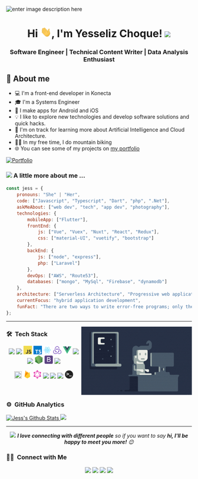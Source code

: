 
![enter image description here](https://drive.google.com/uc?export=view&id=1P-3vmupFcfY9I4YiSdIWc8f4P4NONAMP)
<h1 align="center">Hi <img src="https://raw.githubusercontent.com/ABSphreak/ABSphreak/master/gifs/Hi.gif" width="30px">, I'm Yesseliz Choque! <img src="https://media.giphy.com/media/mGcNjsfWAjY5AEZNw6/giphy.gif" width="50"></h1>
<h3 align="center">Software Engineer | Technical Content Writer | Data Analysis Enthusiast</h3>


## 📖 About me

* 💻 I'm a front-end developer in Konecta
* 🎓 I'm a Systems Engineer 
* 📱 I make apps for Android and iOS
*  💡 I like to explore new technologies and develop software solutions and quick hacks.
* 🌱  I'm on track for learning more about Artificial Intelligence and Cloud Architecture.
* 🚴‍♀️ In my free time, I do mountain biking
* 🌐 You can see some of my projects on [my portfolio](https://yesselizcb.netlify.app/)

<p align="left">
  <a href="https://yesselizcb.netlify.app/"><img alt="Portfolio" title="Portfolio" src="https://img.shields.io/badge/-Portfolio-000000?style=for-the-badge&logo=koding&logoColor=white"/></a>
   
</p>

### <img src="https://media.giphy.com/media/VgCDAzcKvsR6OM0uWg/giphy.gif" width="50"> A little more about me ...

```javascript
const jess = {
    pronouns: "She" | "Her",
    code: ["Javascript", "Typescript", "Dart", "php", ".Net"],
    askMeAbout: ["web dev", "tech", "app dev", "photography"],
    technologies: {
        mobileApp: ["Flutter"],
        frontEnd: {
            js: ["Vue", "Vuex", "Nuxt", "React", "Redux"],
            css: ["material-UI", "vuetify", "bootstrap"]
        },
        backEnd: {
            js: ["node", "express"],
            php: ["Laravel"]
        },
        devOps: ["AWS", "Route53"],
        databases: ["mongo", "MySql", "Firebase", "dynamodb"]
    },
    architecture: ["Serverless Architecture", "Progressive web applications", "Single page applications"],
    currentFocus: "hybrid application development",
    funFact: "There are two ways to write error-free programs; only the third one works"
};
```
----
<img alt="Night Coding" src="https://raw.githubusercontent.com/AVS1508/AVS1508/master/assets/Night-Coding.gif" align="right"/>


### 🛠 &nbsp;Tech Stack
<p align="center">
<code><img height="23" src="https://www.vectorlogo.zone/logos/flutterio/flutterio-icon.svg"></code>
<code><img height="23" src="https://www.vectorlogo.zone/logos/dartlang/dartlang-icon.svg"></code>
<code><img height="23" src="https://raw.githubusercontent.com/github/explore/80688e429a7d4ef2fca1e82350fe8e3517d3494d/topics/javascript/javascript.png"></code>
<code><img height="23" src="https://raw.githubusercontent.com/github/explore/80688e429a7d4ef2fca1e82350fe8e3517d3494d/topics/typescript/typescript.png"></code>
<code><img height="23" src="https://raw.githubusercontent.com/github/explore/80688e429a7d4ef2fca1e82350fe8e3517d3494d/topics/react/react.png"></code>
<code><img height="23" src="https://raw.githubusercontent.com/github/explore/80688e429a7d4ef2fca1e82350fe8e3517d3494d/topics/redux/redux.png"></code>
<code><img height="23" src="https://raw.githubusercontent.com/github/explore/80688e429a7d4ef2fca1e82350fe8e3517d3494d/topics/vue/vue.png"></code>
<code><img height="23" src="https://bestofjs.org/logos/vuetify.svg"></code>
<code><img height="23" src="https://www.vectorlogo.zone/logos/nuxtjs/nuxtjs-icon.svg"></code>
<code><img height="23" src="https://raw.githubusercontent.com/github/explore/80688e429a7d4ef2fca1e82350fe8e3517d3494d/topics/nodejs/nodejs.png"></code>
<code><img height="23" src="https://raw.githubusercontent.com/devicons/devicon/master/icons/bootstrap/bootstrap-plain.svg"></code>
<code><img height="23" src="https://www.vectorlogo.zone/logos/figma/figma-icon.svg"></code>

</p>
<p align="center">
<code><code><img height="20" width="20" src="https://www.vectorlogo.zone/logos/mongodb/mongodb-icon.svg"></code></code>
<code><img height="23" src="https://raw.githubusercontent.com/github/explore/80688e429a7d4ef2fca1e82350fe8e3517d3494d/topics/firebase/firebase.png"></code>
<code><img height="23" src="https://raw.githubusercontent.com/github/explore/80688e429a7d4ef2fca1e82350fe8e3517d3494d/topics/graphql/graphql.png"></code>
<code><img height="23" src="https://www.vectorlogo.zone/logos/git-scm/git-scm-icon.svg"></code>
<code><img height="23" src="https://www.vectorlogo.zone/logos/netlify/netlify-icon.svg"></code>
<code><img height="23" src="https://www.vectorlogo.zone/logos/heroku/heroku-icon.svg"></code>
<code><img height="23" src="https://raw.githubusercontent.com/github/explore/80688e429a7d4ef2fca1e82350fe8e3517d3494d/topics/terminal/terminal.png"></code>
<br/>
<br/>
<br/>

### ⚙️ &nbsp;GitHub Analytics

<a href="https://github.com/JesselizCB">
  <img alt="Jess's Github Stats" src="https://github-readme-stats-eight-theta.vercel.app/api?username=jesselizcb&show_icons=true&theme=radical&include_all_commits=true&count_private=true" width="400"/>
  </a>

<a href="https://github.com/JesselizCB">
   <img src="https://github-readme-stats-eight-theta.vercel.app/api/top-langs/?username=jesselizcb&layout=compact&langs_count=8&theme=radical"  />
</a>

----
<p align="center">
<img src="https://media.giphy.com/media/LnQjpWaON8nhr21vNW/giphy.gif" width="60"> 
<em><b>I love connecting with different people</b> so if you want to say <b>hi, I'll be happy to meet you more!</b> 😊</em></p>


### 🤝🏻 &nbsp;Connect with Me

<p align="center">
<a href="https://www.linkedin.com/in/yesseliz-choque/"><img src="https://img.shields.io/badge/-Yesseliz%20Choque%20Becerra-0077B5?style=flat&logo=Linkedin&logoColor=white"/></a>
<a href="mailto:yesselizcb@gmail.com"><img src="https://img.shields.io/badge/-yesselizcb@gmail.com-D14836?style=flat&logo=Gmail&logoColor=white"/></a>
<a href="https://instagram.com/jesselizcb"><img src="https://img.shields.io/badge/-@jesselizcb-E4405F?style=flat&logo=Instagram&logoColor=white"/></a>
<a href="https://www.facebook.com/YESSELIZCB/"><img src="https://img.shields.io/badge/-@YESSELIZCB-1877F2?style=flat&logo=Facebook&logoColor=white"/></a></p>
